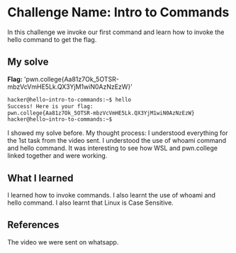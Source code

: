 # Challenge Name: Intro to Commands 
In this challenge we invoke our first command and learn how to invoke the hello command to get the flag.

## My solve
**Flag:** 'pwn.college{Aa81z7Ok_5OTSR-mbzVcVmHE5Lk.QX3YjM1wiN0AzNzEzW}'
```bash
hacker@hello~intro-to-commands:~$ hello
Success! Here is your flag:
pwn.college{Aa81z7Ok_5OTSR-mbzVcVmHE5Lk.QX3YjM1wiN0AzNzEzW}
hacker@hello~intro-to-commands:~$
```

I showed my solve before.
My thought process: I understood everything for the 1st task from the video sent. I understood the use of whoami command and hello command. It was interesting to see how WSL and pwn.college linked together and were working.

## What I learned
I learned how to invoke commands. I also learnt the use of whoami and hello command. I also learnt that Linux is Case Sensitive.

## References
The video we were sent on whatsapp.
